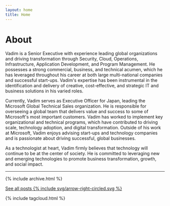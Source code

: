 ```yaml
---
layout: home
title: Home
---
```


# About

Vadim is a Senior Executive with experience leading global organizations and driving transformation through Security, Cloud, Operations, Infrastructure, Application Development, and Program Management. He possesses a strong commercial, business, and technical acumen, which he has leveraged throughout his career at both large multi-national companies and successful start-ups. Vadim's expertise has been instrumental in the identification and delivery of creative, cost-effective, and strategic IT and business solutions in his varied roles. 

Currently, Vadim serves as Executive Officer for Japan, leading the Microsoft Global Technical Sales organization. He is responsible for overseeing a global team that delivers value and success to some of Microsoft's most important customers. Vadim has worked to implement key organizational and technical programs, which have contributed to driving scale, technology adoption, and digital transformation. Outside of his work at Microsoft, Vadim enjoys advising start-ups and technology companies and is passionate about driving successful, global businesses.

As a technologist at heart, Vadim firmly believes that technology will continue to be at the center of society. He is committed to leveraging new and emerging technologies to promote business transformation, growth, and social impact.

---


{% include archive.html %}


<div class="pagination">
<a href="/posts/">See all posts {% include svg/arrow-right-circled.svg %}</a>
</div>

{% include tagcloud.html %}
